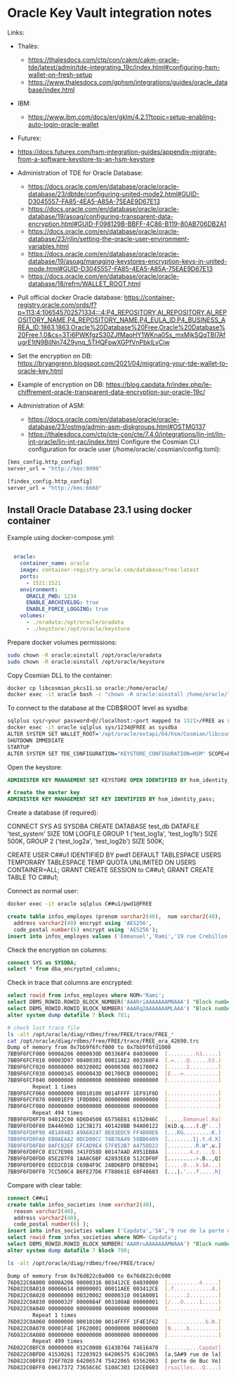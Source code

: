 # Oracle Key Vault integration notes

Links:

- Thalès:
  * <https://thalesdocs.com/ctp/con/cakm/cakm-oracle-tde/latest/admin/tde-integrating_19c/index.html#configuring-hsm-wallet-on-fresh-setup>
  * <https://www.thalesdocs.com/gphsm/integrations/guides/oracle_database/index.html>

- IBM:
  - <https://www.ibm.com/docs/en/gklm/4.2.1?topic=setup-enabling-auto-login-oracle-wallet>

- Futurex:

* <https://docs.futurex.com/hsm-integration-guides/appendix-migrate-from-a-software-keystore-to-an-hsm-keystore>

- Administration of TDE for Oracle Database:
  * <https://docs.oracle.com/en/database/oracle/oracle-database/23/dbtde/configuring-united-mode2.html#GUID-D3045557-FA85-4EA5-A85A-75EAE9D67E13>
  * <https://docs.oracle.com/en/database/oracle/oracle-database/19/asoag/configuring-transparent-data-encryption.html#GUID-F098129B-BBFF-4C86-B119-80AB706DB2A1>
  * <https://docs.oracle.com/en/database/oracle/oracle-database/23/rilin/setting-the-oracle-user-environment-variables.html>
  * <https://docs.oracle.com/en/database/oracle/oracle-database/19/asoag/managing-keystores-encryption-keys-in-united-mode.html#GUID-D3045557-FA85-4EA5-A85A-75EAE9D67E13>
  * <https://docs.oracle.com/en/database/oracle/oracle-database/18/refrn/WALLET_ROOT.html>

- Pull official docker Oracle database: <https://container-registry.oracle.com/ords/f?p=113:4:106545702571334:::4:P4_REPOSITORY,AI_REPOSITORY,AI_REPOSITORY_NAME,P4_REPOSITORY_NAME,P4_EULA_ID,P4_BUSINESS_AREA_ID:1863,1863,Oracle%20Database%20Free,Oracle%20Database%20Free,1,0&cs=3Ti6PWKfgzS30ZJfMaoHY1WKna0Ss_mxMjkSQqTBI7AfugrE1tN9BilNn74Z9ynq_5THQFpwXGPfVnPbkILvCiw>
- Set the encryption on DB: <https://bryangrenn.blogspot.com/2021/04/migrating-your-tde-wallet-to-oracle-key.html>
- Example of encryption on DB: <https://blog.capdata.fr/index.php/le-chiffrement-oracle-transparent-data-encryption-sur-oracle-19c/>

- Administration of ASM:
  - <https://docs.oracle.com/en/database/oracle/oracle-database/23/ostmg/admin-asm-diskgroups.html#OSTMG137>
  - <https://thalesdocs.com/ctp/cte-con/cte/7.4.0/integrations/lin-int/lin-int-oracle/lin-int-rac/index.html>
Configure the Cosmian CLI configuration for oracle user (/home/oracle/.cosmian/config.toml):

```sh
[kms_config.http_config]
server_url = "http://kms:9998"

[findex_config.http_config]
server_url = "http://kms:6668"
```

## Install Oracle Database 23.1 using docker container

Example using docker-compose.yml:

```yaml

  oracle:
    container_name: oracle
    image: container-registry.oracle.com/database/free:latest
    ports:
      - 1521:1521
    environment:
      ORACLE_PWD: 1234
      ENABLE_ARCHIVELOG: true
      ENABLE_FORCE_LOGGING: true
    volumes:
      - ./oradata:/opt/oracle/oradata
      - ./keystore:/opt/oracle/keystore
```

Prepare docker volumes permissions:

```sh
sudo chown -R oracle:oinstall /opt/oracle/oradata
sudo chown -R oracle:oinstall /opt/oracle/keystore
```

Copy Cosmian DLL to the container:

```sh
docker cp libcosmian_pkcs11.so oracle:/home/oracle/
docker exec -it oracle bash -c "chown -R oracle:oinstall /home/oracle/libcosmian_pkcs11.so"
```

To connect to the database at the CDB$ROOT level as sysdba:

```sh
sqlplus sys/<your password>@//localhost:<port mapped to 1521>/FREE as sysdba
docker exec -it oracle sqlplus sys/1234@FREE as sysdba
ALTER SYSTEM SET WALLET_ROOT='/opt/oracle/extapi/64/hsm/Cosmian/libcosmian_pkcs11.so' SCOPE = SPFILE;
SHUTDOWN IMMEDIATE
STARTUP
ALTER SYSTEM SET TDE_CONFIGURATION="KEYSTORE_CONFIGURATION=HSM" SCOPE=BOTH SID='*';
```

Open the keystore:

```sql
ADMINISTER KEY MANAGEMENT SET KEYSTORE OPEN IDENTIFIED BY hsm_identity_pass;
```

```sql
# Create the master key
ADMINISTER KEY MANAGEMENT SET KEY IDENTIFIED BY hsm_identity_pass;
```

Create a database (if required):

CONNECT SYS AS SYSDBA
CREATE DATABASE test_db
     DATAFILE 'test_system' SIZE 10M
     LOGFILE GROUP 1 ('test_log1a', 'test_log1b') SIZE 500K,
     GROUP 2 ('test_log2a', 'test_log2b') SIZE 500K;

CREATE USER C##u1 IDENTIFIED BY pwd1 DEFAULT TABLESPACE USERS TEMPORARY TABLESPACE TEMP QUOTA UNLIMITED ON USERS CONTAINER=ALL;
GRANT CREATE SESSION to C##u1;
GRANT CREATE TABLE TO C##u1;

Connect as normal user:

```sh
docker exec -it oracle sqlplus C##u1/pwd1@FREE
```

```sql
create table infos_employes (prenom varchar2(40),  nom varchar2(40),
  address varchar2(40) encrypt using 'AES256',
  code_postal number(6) encrypt using 'AES256');
insert into infos_employes values ('Emmanuel','Rami','19 rue Crebillon Nantes','44000');
```

Check the encryption on columns:

```sql
connect SYS as SYSDBA;
select * from dba_encrypted_columns;
````

Check in trace that columns are encrypted:

```sql
select rowid from infos_employes where NOM='Rami';
select DBMS_ROWID.ROWID_BLOCK_NUMBER('AAARriAAAAAAAMNAAA') "Block number" from DUAL;
select DBMS_ROWID.ROWID_BLOCK_NUMBER('AAARq2AAAAAAAMLAAA') "Block number" from DUAL;
alter system dump datafile 7 block 781;
```

```sh
# check last trace file
ls -alt /opt/oracle/diag/rdbms/free/FREE/trace/FREE_*
cat /opt/oracle/diag/rdbms/free/FREE/trace/FREE_ora_42690.trc
Dump of memory from 0x7bb9f6fcf000 to 0x7bb9f6fd1000
7BB9F6FCF000 0000A206 0000030D 003368F4 04030000  [.........h3.....]
7BB9F6FCF010 00003D97 00400301 00011AE2 003368F4  [.=....@......h3.]
7BB9F6FCF020 00008000 00320002 00000308 00170002  [......2.........]
7BB9F6FCF030 00000345 0000043D 001700CB 00000001  [E...=...........]
7BB9F6FCF040 00000000 00000000 00000000 00000000  [................]
        Repeat 1 times
7BB9F6FCF060 00000000 00010100 0014FFFF 1EF91F0D  [................]
7BB9F6FCF070 00001EF9 1F0D0001 00000000 00000000  [................]
7BB9F6FCF080 00000000 00000000 00000000 00000000  [................]
        Repeat 494 times
7BB9F6FD0F70 04012C00 6D6D4508 65756E61 6152046C  [.,...Emmanuel.Ra]
7BB9F6FD0F80 DA44696D 12C3B171 401428BB 94A00122  [miD.q....(.@"...]
7BB9F6FD0F90 4B1404B3 A9A60247 8E83EDC9 FF4B00E6  [...KG.........K.]
7BB9F6FD0FA0 EB0AEAA2 0DCD80CC 74B76A49 58BB6409  [........Ij.t.d.X]
7BB9F6FD0FB0 8AFC82EF EFCAD9E4 57F852B7 A475DD22  [.........R.W".u.]
7BB9F6FD0FC0 81C7E986 341FD58D 80147AAD A951EB8A  [.......4.z....Q.]
7BB9F6FD0FD0 85E287F8 1AA8C6BF 42893EE8 512CDF0F  [.........>.B..,Q]
7BB9F6FD0FE0 EED2CD1B C69B4F9C 24BD6BFD DFBED941  [.....O...k.$A...]
7BB9F6FD0FF0 7CC500C4 B6FE27D6 F788661E 68F40603  [...|.'...f.....h]

```

Compare with clear table:

```sql
connect C##u1
create table infos_societies (nom varchar2(40),
  reason varchar2(40),
  address varchar2(40),
  code_postal number(6) );
insert into infos_societies values ('Capdata','SA','9 rue de la porte de Buc Versailles','78000');
select rowid from infos_societies where NOM='Capdata';
select DBMS_ROWID.ROWID_BLOCK_NUMBER('AAARruAAAAAAAMWAAA') "Block number" from DUAL;
alter system dump datafile 7 block 790;
```

```sh
ls -alt /opt/oracle/diag/rdbms/free/FREE/trace/

Dump of memory from 0x76d822c0a000 to 0x76d822c0c000
76D822C0A000 0000A206 00000316 003412CE 04030000  [..........4.....]
76D822C0A010 00006614 00000001 00011AEE 003412CE  [.f............4.]
76D822C0A020 00008000 00320002 00000310 001A0001  [......2.........]
76D822C0A030 0000032F 0000084F 003100AB 00000001  [/...O.....1.....]
76D822C0A040 00000000 00000000 00000000 00000000  [................]
        Repeat 1 times
76D822C0A060 00000000 00010100 0014FFFF 1F4E1F62  [............b.N.]
76D822C0A070 00001F4E 1F620001 00000000 00000000  [N.....b.........]
76D822C0A080 00000000 00000000 00000000 00000000  [................]
        Repeat 499 times
76D822C0BFC0 00000000 012C0000 61430704 74616470  [......,...Capdat]
76D822C0BFD0 41530261 72203923 64206575 616C2065  [a.SA#9 rue de la]
76D822C0BFE0 726F7020 64206574 75422065 65562063  [ porte de Buc Ve]
76D822C0BFF0 69617372 73656C6C 5108C303 12CE0603  [rsailles...Q....]
```
